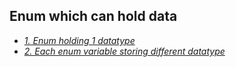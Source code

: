 ## Enum which can hold data
- *[1. Enum holding 1 datatype](Holding_1_Datatye)*
- *[2. Each enum variable storing different datatype](Holding_multiple_Datatypes)*
